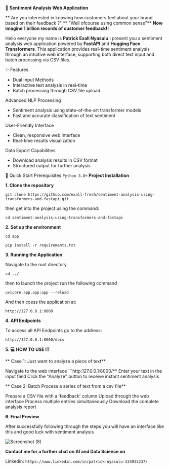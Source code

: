 🎯 **Sentiment Analysis Web Application**

** Are you interested in knowing how customers feel about your brand based on their feedback ?" 
** "Well ofcourse using common sense"**
**Now imagine 1 billion records of customer feedback!!**

Hello everyone my name is **Patrick Exall Nyasulu** I present you a sentiment analysis web application powered by **FastAPI** and **Hugging Face Transformers**. This application provides real-time sentiment analysis through an intuitive web interface, supporting both direct text input and batch processing via CSV files.

✨ Features
- Dual Input Methods
- Interactive text analysis in real-time
- Batch processing through CSV file upload

Advanced NLP Processing

- Sentiment analysis using state-of-the-art transformer models
- Fast and accurate classification of text sentiment

User-Friendly Interface

- Clean, responsive web interface
- Real-time results visualization

Data Export Capabilities

- Download analysis results in CSV format
- Structured output for further analysis

🚀 Quick Start
Prerequisites
```Python 3.8+```
**Project Installation**

**1. Clone the repository**

```git clone https://github.com/exall-fresh/sentiment-analysis-using-transformers-and-fastapi.git```

then get into the project using the command: 

```cd sentiment-analysis-using-transformers-and-fastapi```

**2. Set up the environment**

```cd app```

```pip install -r requirements.txt```

**3. Running the Application**

Navigate to the root directory


```cd ../```

then to launch the project run the following command

```uvicorn app.app:app --reload```

And then ccess the application at:

```http://127.0.0.1:8000```


**4. API Endpoints**

To access all API Endpoints go to the address:

```http://127.0.0.1:8000/docs```

**5. 💻 HOW TO USE IT**

** Case 1: Just want to analyze a piece of text**

Navigate to the web interface ```http:127.0.0.1:8000/**
Enter your text in the input field
Click the  "Analyze" button to receive instant sentiment analysis

** Case 2: Batch Process a series of text from a csv file**

Prepare a CSV file with a 'feedback' column
Upload through the web interface
Process multiple entries simultaneously
Download the complete analysis report


**6. Final Preview**

After successfully following through the steps you will have an interface like this and good luck with sentiment analysis


![Screenshot (8)](https://github.com/user-attachments/assets/8831c1e9-4832-41f2-b7d2-0ae4fb2854c2)

**Contact me for a further chat on AI and Data Science on**

Linkedin: ```https://www.linkedin.com/in/patrick-nyasulu-335935237/```

